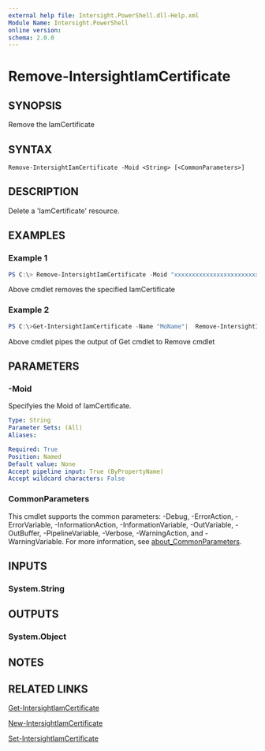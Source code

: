 ```yaml
---
external help file: Intersight.PowerShell.dll-Help.xml
Module Name: Intersight.PowerShell
online version:
schema: 2.0.0
---
```


# Remove-IntersightIamCertificate

## SYNOPSIS
Remove the IamCertificate

## SYNTAX

```
Remove-IntersightIamCertificate -Moid <String> [<CommonParameters>]
```

## DESCRIPTION
Delete a &apos;IamCertificate&apos; resource.

## EXAMPLES

### Example 1
```powershell
PS C:\> Remove-IntersightIamCertificate -Moid "xxxxxxxxxxxxxxxxxxxxxxxxxxx"
```
Above cmdlet removes the specified IamCertificate 

### Example 2
```powershell
PS C:\>Get-IntersightIamCertificate -Name "MoName"|  Remove-IntersightIamCertificate
```
Above cmdlet pipes the output of Get cmdlet to Remove cmdlet

## PARAMETERS

### -Moid
Specifyies the Moid of IamCertificate.

```yaml
Type: String
Parameter Sets: (All)
Aliases:

Required: True
Position: Named
Default value: None
Accept pipeline input: True (ByPropertyName)
Accept wildcard characters: False
```

### CommonParameters
This cmdlet supports the common parameters: -Debug, -ErrorAction, -ErrorVariable, -InformationAction, -InformationVariable, -OutVariable, -OutBuffer, -PipelineVariable, -Verbose, -WarningAction, and -WarningVariable. For more information, see [about_CommonParameters](http://go.microsoft.com/fwlink/?LinkID=113216).

## INPUTS

### System.String

## OUTPUTS

### System.Object
## NOTES

## RELATED LINKS

[Get-IntersightIamCertificate](./Get-IntersightIamCertificate.md)

[New-IntersightIamCertificate](./New-IntersightIamCertificate.md)

[Set-IntersightIamCertificate](./Set-IntersightIamCertificate.md)

